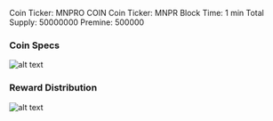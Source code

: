  
Coin Ticker: MNPRO COIN
Coin Ticker: MNPR
Block Time: 1 min
Total Supply: 50000000
Premine: 500000




### Coin Specs
 
 ![alt text](https://cdn.discordapp.com/attachments/535114622857117709/535120648373010433/discordcoininfo.PNG)


### Reward Distribution
 
![alt text](http://i65.tinypic.com/66ggnn.png)
